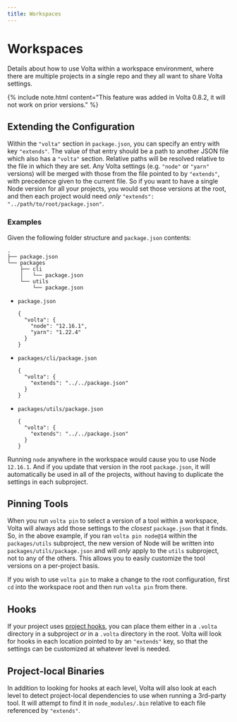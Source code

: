 ```yaml
---
title: Workspaces
---
```


# Workspaces

Details about how to use Volta within a workspace environment, where there are multiple projects in a single repo and they all want to share Volta settings.

{% include note.html content="This feature was added in Volta 0.8.2, it will not work on prior versions." %}

## Extending the Configuration

Within the `"volta"` section in `package.json`, you can specify an entry with key `"extends"`. The value of that entry should be a path to another JSON file which also has a `"volta"` section. Relative paths will be resolved relative to the file in which they are set. Any Volta settings (e.g. `"node"` or `"yarn"` versions) will be merged with those from the file pointed to by `"extends"`, with precedence given to the current file. So if you want to have a single Node version for all your projects, you would set those versions at the root, and then each project would need _only_ `"extends": "../path/to/root/package.json"`.

### Examples

Given the following folder structure and `package.json` contents:

```
.
├── package.json
└── packages
    ├── cli
    │   └── package.json
    └── utils
        └── package.json
```

* `package.json`
    ```
    {
      "volta": {
        "node": "12.16.1",
        "yarn": "1.22.4"
      }
    }
    ```

* `packages/cli/package.json`
    ```
    {
      "volta": {
        "extends": "../../package.json"
      }
    }
    ```

* `packages/utils/package.json`
    ```
    {
      "volta": {
        "extends": "../../package.json"
      }
    }
    ```

Running `node` anywhere in the workspace would cause you to use Node `12.16.1`. And if you update that version in the root `package.json`, it will automatically be used in all of the projects, without having to duplicate the settings in each subproject.

## Pinning Tools

When you run `volta pin` to select a version of a tool within a workspace, Volta will always add those settings to the _closest_ `package.json` that it finds. So, in the above example, if you ran `volta pin node@14` within the `packages/utils` subproject, the new version of Node will be written into `packages/utils/package.json` and will _only_ apply to the `utils` subproject, not to any of the others. This allows you to easily customize the tool versions on a per-project basis.

If you wish to use `volta pin` to make a change to the root configuration, first `cd` into the workspace root and then run `volta pin` from there.

## Hooks

If your project uses [project hooks](/advanced/hooks), you can place them either in a `.volta` directory in a subproject _or_ in a `.volta` directory in the root. Volta will look for hooks in each location pointed to by an `"extends"` key, so that the settings can be customized at whatever level is needed.

## Project-local Binaries

In addition to looking for hooks at each level, Volta will also look at each level to detect project-local dependencies to use when running a 3rd-party tool. It will attempt to find it in `node_modules/.bin` relative to each file referenced by `"extends"`.